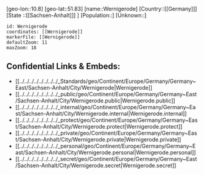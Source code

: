 ﻿---
location: [51.83,10.8]
mapzoom: [7,12] 
mapmarker: city 
type: City
tags:
- geo/City


SpocWebEntityId: 35554
isDeleted: false
confidential: public

---
[geo-lon::10.8]
[geo-lat::51.83]
[name::Wernigerode]
[Country::[[Germany]]]
[State ::[[Sachsen-Anhalt]]] ]
[Population::]
[Unknown::]


```leaflet
id: Wernigerode
coordinates: [[Wernigerode]]
markerFile: [[Wernigerode]]
defaultZoom: 11 
maxZoom: 18
```


## Confidential Links & Embeds: 
- [[../../../../../../../../_Standards/geo/Continent/Europe/Germany/Germany~East/Sachsen-Anhalt/City/Wernigerode|Wernigerode]] 
- [[../../../../../../../../_public/geo/Continent/Europe/Germany/Germany~East/Sachsen-Anhalt/City/Wernigerode.public|Wernigerode.public]] 
- [[../../../../../../../../_internal/geo/Continent/Europe/Germany/Germany~East/Sachsen-Anhalt/City/Wernigerode.internal|Wernigerode.internal]] 
- [[../../../../../../../../_protect/geo/Continent/Europe/Germany/Germany~East/Sachsen-Anhalt/City/Wernigerode.protect|Wernigerode.protect]] 
- [[../../../../../../../../_private/geo/Continent/Europe/Germany/Germany~East/Sachsen-Anhalt/City/Wernigerode.private|Wernigerode.private]] 
- [[../../../../../../../../_personal/geo/Continent/Europe/Germany/Germany~East/Sachsen-Anhalt/City/Wernigerode.personal|Wernigerode.personal]] 
- [[../../../../../../../../_secret/geo/Continent/Europe/Germany/Germany~East/Sachsen-Anhalt/City/Wernigerode.secret|Wernigerode.secret]] 

